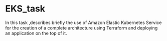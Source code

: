 # EKS_task
In this task ,describes briefly the use of Amazon Elastic Kubernetes Service for the creation of a complete architecture using Terraform and deploying an application on the top of it.
